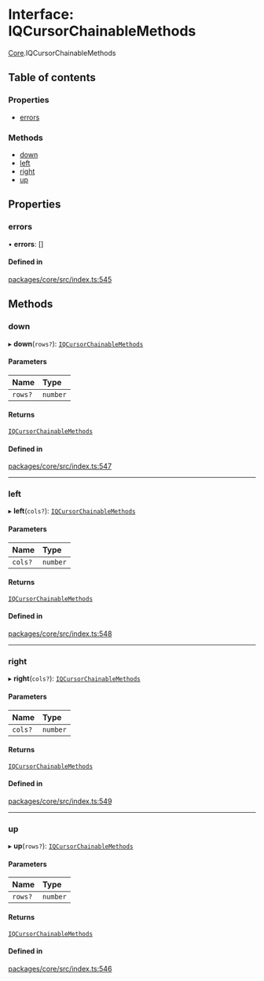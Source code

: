 # Interface: IQCursorChainableMethods

[Core](../modules/Core.md).IQCursorChainableMethods

## Table of contents

### Properties

- [errors](Core.IQCursorChainableMethods.md#errors)

### Methods

- [down](Core.IQCursorChainableMethods.md#down)
- [left](Core.IQCursorChainableMethods.md#left)
- [right](Core.IQCursorChainableMethods.md#right)
- [up](Core.IQCursorChainableMethods.md#up)

## Properties

### errors

• **errors**: []

#### Defined in

[packages/core/src/index.ts:545](https://github.com/iniquitybbs/iniquity/blob/5dc4891/packages/core/src/index.ts#L545)

## Methods

### down

▸ **down**(`rows?`): [`IQCursorChainableMethods`](Core.IQCursorChainableMethods.md)

#### Parameters

| Name | Type |
| :------ | :------ |
| `rows?` | `number` |

#### Returns

[`IQCursorChainableMethods`](Core.IQCursorChainableMethods.md)

#### Defined in

[packages/core/src/index.ts:547](https://github.com/iniquitybbs/iniquity/blob/5dc4891/packages/core/src/index.ts#L547)

___

### left

▸ **left**(`cols?`): [`IQCursorChainableMethods`](Core.IQCursorChainableMethods.md)

#### Parameters

| Name | Type |
| :------ | :------ |
| `cols?` | `number` |

#### Returns

[`IQCursorChainableMethods`](Core.IQCursorChainableMethods.md)

#### Defined in

[packages/core/src/index.ts:548](https://github.com/iniquitybbs/iniquity/blob/5dc4891/packages/core/src/index.ts#L548)

___

### right

▸ **right**(`cols?`): [`IQCursorChainableMethods`](Core.IQCursorChainableMethods.md)

#### Parameters

| Name | Type |
| :------ | :------ |
| `cols?` | `number` |

#### Returns

[`IQCursorChainableMethods`](Core.IQCursorChainableMethods.md)

#### Defined in

[packages/core/src/index.ts:549](https://github.com/iniquitybbs/iniquity/blob/5dc4891/packages/core/src/index.ts#L549)

___

### up

▸ **up**(`rows?`): [`IQCursorChainableMethods`](Core.IQCursorChainableMethods.md)

#### Parameters

| Name | Type |
| :------ | :------ |
| `rows?` | `number` |

#### Returns

[`IQCursorChainableMethods`](Core.IQCursorChainableMethods.md)

#### Defined in

[packages/core/src/index.ts:546](https://github.com/iniquitybbs/iniquity/blob/5dc4891/packages/core/src/index.ts#L546)
